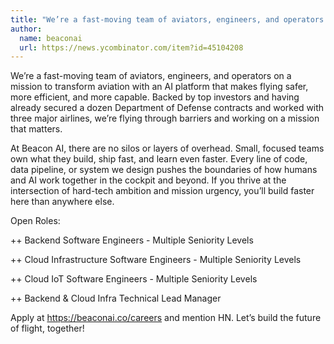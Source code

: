```yaml
---
title: "We’re a fast-moving team of aviators, engineers, and operators on a mission to transform aviation with an AI platform that makes flying safer, more efficient, and more capable. Backed by top investors and having already secured a dozen Department of Defense contracts and worked with three major airlines, we’re flying through barriers and working on a mission that matters."
author:
  name: beaconai
  url: https://news.ycombinator.com/item?id=45104208
---
```

We’re a fast-moving team of aviators, engineers, and operators on a mission to transform aviation with an AI platform that makes flying safer, more efficient, and more capable. Backed by top investors and having already secured a dozen Department of Defense contracts and worked with three major airlines, we’re flying through barriers and working on a mission that matters.

At Beacon AI, there are no silos or layers of overhead. Small, focused teams own what they build, ship fast, and learn even faster. Every line of code, data pipeline, or system we design pushes the boundaries of how humans and AI work together in the cockpit and beyond. If you thrive at the intersection of hard-tech ambition and mission urgency, you’ll build faster here than anywhere else.

Open Roles:

++ Backend Software Engineers - Multiple Seniority Levels

++ Cloud Infrastructure Software Engineers - Multiple Seniority Levels

++ Cloud IoT Software Engineers - Multiple Seniority Levels

++ Backend &amp; Cloud Infra Technical Lead Manager

Apply at <a href="https:&#x2F;&#x2F;beaconai.co&#x2F;careers" rel="nofollow">https:&#x2F;&#x2F;beaconai.co&#x2F;careers</a> and mention HN. Let’s build the future of flight, together!
<JobApplication />
